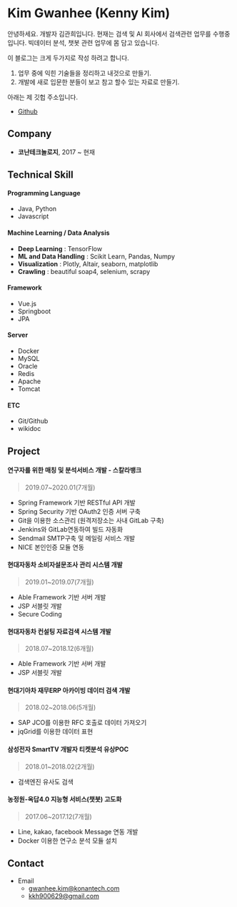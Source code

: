 # Kim Gwanhee (Kenny Kim)

안녕하세요. 개발자 김관희입니다.
현재는 검색 및 AI 회사에서 검색관련 업무를 수행중입니다.
빅데이터 분석, 챗봇 관련 업무에 몸 담고 있습니다.

이 블로그는 크게 두가지로 작성 하려고 합니다.

1. 업무 중에 익힌 기술들을 정리하고 내것으로 만들기.
2. 개발에 새로 입문한 분들이 보고 참고 할수 있는 자료로 만들기.

아래는 제 깃헙 주소입니다.

- [Github](https://github.com/kennykim1990)

## Company

- **코난테크놀로지**, 2017 ~ 현재

## Technical Skill

#### Programming Language

- Java, Python
- Javascript

#### Machine Learning / Data Analysis

- **Deep Learning** : TensorFlow
- **ML and Data Handling** : Scikit Learn, Pandas, Numpy
- **Visualization** : Plotly, Altair, seaborn, matplotlib
- **Crawling** : beautiful soap4, selenium, scrapy

#### Framework

- Vue.js
- Springboot
- JPA

#### Server

- Docker
- MySQL
- Oracle
- Redis
- Apache
- Tomcat

#### ETC

- Git/Github
- wikidoc

## Project

#### 연구자를 위한 매칭 및 분석서비스 개발 - 스칼라뱅크

> 2019.07~2020.01(7개월)

- Spring Framework 기반 RESTful API 개발
- Spring Security 기반 OAuth2 인증 서버 구축
- Git을 이용한 소스관리 (원격저장소는 사내 GitLab 구축)
- Jenkins와 GitLab연동하여 빌드 자동화
- Sendmail SMTP구축 및 메일링 서비스 개발
- NICE 본인인증 모듈 연동

#### 현대자동차 소비자설문조사 관리 시스템 개발

> 2019.01~2019.07(7개월)

- Able Framework 기반 서버 개발
- JSP 서블릿 개발
- Secure Coding

#### 현대자동차 컨설팅 자료검색 시스템 개발

> 2018.07~2018.12(6개월)

- Able Framework 기반 서버 개발
- JSP 서블릿 개발

#### 현대기아차 재무ERP 아카이빙 데이터 검색 개발

> 2018.02~2018.06(5개월)

- SAP JCO를 이용한 RFC 호출로 데이터 가져오기
- jqGrid를 이용한 데이터 표현

#### 삼성전자 SmartTV 개발자 티켓분석 유상POC

> 2018.01~2018.02(2개월)

- 검색엔진 유사도 검색

#### 농정원-옥답4.0 지능형 서비스(챗봇) 고도화

> 2017.06~2017.12(7개월)

- Line, kakao, facebook Message 연동 개발
- Docker 이용한 연구소 분석 모듈 설치

## Contact

- Email
  - gwanhee.kim@konantech.com
  - kkh900629@gmail.com
